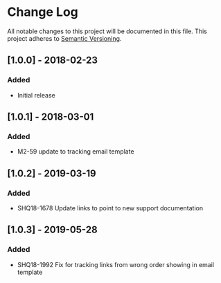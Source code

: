 # Change Log
All notable changes to this project will be documented in this file.
This project adheres to [Semantic Versioning](http://semver.org/).

## [1.0.0] - 2018-02-23
### Added
- Initial release

## [1.0.1] - 2018-03-01
### Added
- M2-59 update to tracking email template

## [1.0.2] - 2019-03-19
### Added
- SHQ18-1678 Update links to point to new support documentation

## [1.0.3] - 2019-05-28
### Added
- SHQ18-1992 Fix for tracking links from wrong order showing in email template
